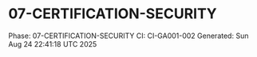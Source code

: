# 07-CERTIFICATION-SECURITY
Phase: 07-CERTIFICATION-SECURITY
CI: CI-GA001-002
Generated: Sun Aug 24 22:41:18 UTC 2025
